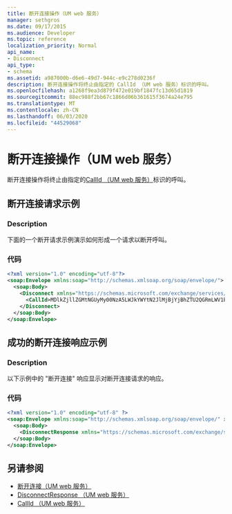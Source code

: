 ```yaml
---
title: 断开连接操作（UM web 服务）
manager: sethgros
ms.date: 09/17/2015
ms.audience: Developer
ms.topic: reference
localization_priority: Normal
api_name:
- Disconnect
api_type:
- schema
ms.assetid: a987000b-d6e6-49d7-944c-e9c278d0236f
description: 断开连接操作将终止由指定的 CallId （UM web 服务）标识的呼叫。
ms.openlocfilehash: a1268f9ea3d879f472e019bf1847fc13d65d1819
ms.sourcegitcommit: 88ec988f2bb67c1866d06b361615f3674a24e795
ms.translationtype: MT
ms.contentlocale: zh-CN
ms.lasthandoff: 06/03/2020
ms.locfileid: "44529068"
---
```

# <a name="disconnect-operation-um-web-service"></a>断开连接操作（UM web 服务）

断开连接操作将终止由指定的[CallId （UM web 服务）](callid-um-web-service.md)标识的呼叫。
  
## <a name="disconnect-request-example"></a>断开连接请求示例

### <a name="description"></a>Description

下面的一个断开请求示例演示如何形成一个请求以断开呼叫。
  
### <a name="code"></a>代码

```XML
<?xml version="1.0" encoding="utf-8"?>
<soap:Envelope xmlns:soap="http://schemas.xmlsoap.org/soap/envelope/">
  <soap:Body>
    <Disconnect xmlns="https://schemas.microsoft.com/exchange/services/2006/messages">
      <CallId>MDlkZjllZGMtNGUyMy00NzA5LWJkYWYtN2JlMjBjYjBhZTU2QGRmLWV1bS0wMS5leGNoYW5nZS5jb3JwLm1pY3Jvc29mdC5jb20=</CallId>
    </Disconnect>
  </soap:Body>
</soap:Envelope>
```

## <a name="successful-disconnect-response-example"></a>成功的断开连接响应示例

### <a name="description"></a>Description

以下示例中的 "断开连接" 响应显示对断开连接请求的响应。
  
### <a name="code"></a>代码

```XML
<?xml version="1.0" encoding="utf-8" ?> 
<soap:Envelope xmlns:soap="http://schemas.xmlsoap.org/soap/envelope/" xmlns:xsi="http://www.w3.org/2001/XMLSchema-instance" xmlns:xsd="http://www.w3.org/2001/XMLSchema">
  <soap:Body>
    <DisconnectResponse xmlns="https://schemas.microsoft.com/exchange/services/2006/messages" /> 
  </soap:Body>
</soap:Envelope>
```

## <a name="see-also"></a>另请参阅

- [断开连接（UM web 服务）](disconnect-um-web-service.md) 
- [DisconnectResponse （UM web 服务）](disconnectresponse-um-web-service.md) 
- [CallId （UM web 服务）](callid-um-web-service.md)

